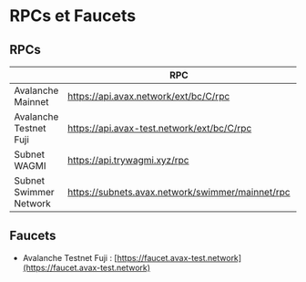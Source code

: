 # RPCs et Faucets

## RPCs

|                        | RPC                                              | Explorer                     | ChainID | Symbol |
| ---------------------- | ------------------------------------------------ | ---------------------------- | ------- | ------ |
| Avalanche Mainnet      | https://api.avax.network/ext/bc/C/rpc            | https://snowtrace.io         | 43114   | AVAX   |
| Avalanche Testnet Fuji | https://api.avax-test.network/ext/bc/C/rpc       | https://testnet.snowtrace.io | 43113   | AVAX   |
| Subnet WAGMI           | https://api.trywagmi.xyz/rpc                     | https://trywagmi.xyz/        | 11111   | WGM    |
| Subnet Swimmer Network | https://subnets.avax.network/swimmer/mainnet/rpc | https://swimmer.avax.network | 73722   | TUS    |

## Faucets

- Avalanche Testnet Fuji : [https://faucet.avax-test.network](https://faucet.avax-test.network)
